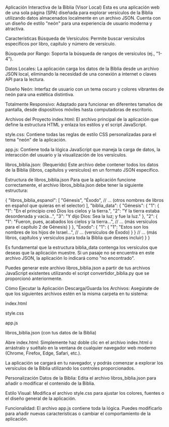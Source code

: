 Aplicación Interactiva de la Biblia (Visor Local)
Esta es una aplicación web de una sola página (SPA) diseñada para explorar versículos de la Biblia utilizando datos almacenados localmente en un archivo JSON. Cuenta con un diseño de estilo "neón" para una experiencia de usuario moderna y atractiva.

Características
Búsqueda de Versículos: Permite buscar versículos específicos por libro, capítulo y número de versículo.

Búsqueda por Rango: Soporta la búsqueda de rangos de versículos (ej., "1-4").

Datos Locales: La aplicación carga los datos de la Biblia desde un archivo JSON local, eliminando la necesidad de una conexión a internet o claves API para la lectura.

Diseño Neón: Interfaz de usuario con un tema oscuro y colores vibrantes de neón para una estética distintiva.

Totalmente Responsivo: Adaptado para funcionar en diferentes tamaños de pantalla, desde dispositivos móviles hasta computadoras de escritorio.

Archivos del Proyecto
index.html: El archivo principal de la aplicación que define la estructura HTML y enlaza los estilos y el script JavaScript.

style.css: Contiene todas las reglas de estilo CSS personalizadas para el tema "neón" de la aplicación.

app.js: Contiene toda la lógica JavaScript que maneja la carga de datos, la interacción del usuario y la visualización de los versículos.

libros_biblia.json: (Requerido) Este archivo debe contener todos los datos de la Biblia (libros, capítulos y versículos) en un formato JSON específico.

Estructura de libros_biblia.json
Para que la aplicación funcione correctamente, el archivo libros_biblia.json debe tener la siguiente estructura:

{
    "libros_biblia_espanol": [
        "Génesis",
        "Éxodo",
        // ... (otros nombres de libros en español que quieras en el selector)
    ],
    "biblia_data": {
        "Génesis": {
            "1": {
                "1": "En el principio creó Dios los cielos y la tierra.",
                "2": "Y la tierra estaba desordenada y vacía...",
                "3": "Y dijo Dios: Sea la luz; y fue la luz."
            },
            "2": {
                "1": "Fueron, pues, acabados los cielos y la tierra...",
                // ... (más versículos para el capítulo 2 de Génesis)
            }
        },
        "Éxodo": {
            "1": {
                "1": "Estos son los nombres de los hijos de Israel...",
                // ... (versículos de Éxodo)
            }
        }
        // ... (más libros, capítulos y versículos para toda la Biblia que desees incluir)
    }
}

Es fundamental que la estructura biblia_data contenga los versículos que deseas que la aplicación muestre. Si un pasaje no se encuentra en este archivo JSON, la aplicación lo indicará como "no encontrado".

Puedes generar este archivo libros_biblia.json a partir de tus archivos JavaScript existentes utilizando el script convertidor_biblia.py que se proporcionó anteriormente.

Cómo Ejecutar la Aplicación
Descarga/Guarda los Archivos: Asegúrate de que los siguientes archivos estén en la misma carpeta en tu sistema:

index.html

style.css

app.js

libros_biblia.json (con tus datos de la Biblia)

Abre index.html: Simplemente haz doble clic en el archivo index.html o arrástralo y suéltalo en la ventana de cualquier navegador web moderno (Chrome, Firefox, Edge, Safari, etc.).

La aplicación se cargará en tu navegador, y podrás comenzar a explorar los versículos de la Biblia utilizando los controles proporcionados.

Personalización
Datos de la Biblia: Edita el archivo libros_biblia.json para añadir o modificar el contenido de la Biblia.

Estilo Visual: Modifica el archivo style.css para ajustar los colores, fuentes o el diseño general de la aplicación.

Funcionalidad: El archivo app.js contiene toda la lógica. Puedes modificarlo para añadir nuevas características o cambiar el comportamiento de la aplicación.